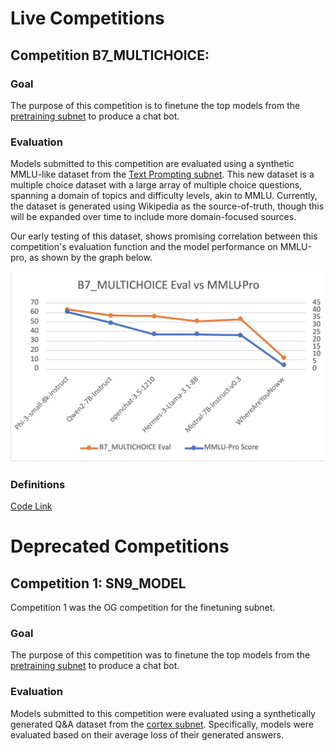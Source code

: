 # Live Competitions

## Competition B7_MULTICHOICE:

### Goal

The purpose of this competition is to finetune the top models from the [pretraining subnet](https://www.macrocosmos.ai/sn9) to produce a chat bot.

### Evaluation

Models submitted to this competition are evaluated using a synthetic MMLU-like dataset from the [Text Prompting subnet](https://www.macrocosmos.ai/sn1). This new dataset is a multiple choice dataset with a large array of multiple choice questions, spanning a domain of topics and difficulty levels, akin to MMLU. Currently, the dataset is generated using Wikipedia as the source-of-truth, though this will be expanded over time to include more domain-focused sources.

Our early testing of this dataset, shows promising correlation between this competition's evaluation function and the model performance on MMLU-pro, as shown by the graph below.

![Synthetic MMLU evaluation](b7_mc_eval.png)

### Definitions

[Code Link](https://github.com/macrocosm-os/finetuning/blob/94e8fd92ab4158e1e4a425a9562695eebafa27b1/constants/__init__.py#L128)

# Deprecated Competitions

## Competition 1: SN9_MODEL

Competition 1 was the OG competition for the finetuning subnet. 

### Goal

The purpose of this competition was to finetune the top models from the [pretraining subnet](https://www.macrocosmos.ai/sn9) to produce a chat bot.

### Evaluation

Models submitted to this competition were evaluated using a synthetically generated Q&A dataset from the [cortex subnet](https://github.com/Datura-ai/cortex.t). Specifically, models were evaluated based on their average loss of their generated answers. 